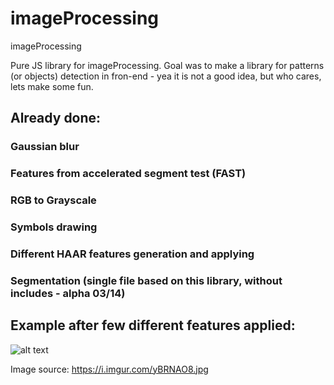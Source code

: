 # imageProcessing
imageProcessing

Pure JS library for imageProcessing. Goal was to make a library for patterns (or objects) detection in fron-end - yea it is not a good idea, but who cares, lets make some fun.


## Already done:
### Gaussian blur
### Features from accelerated segment test (FAST)
### RGB to Grayscale 
### Symbols drawing
### Different HAAR features generation and applying
### Segmentation (single file based on this library, without includes - alpha 03/14)



##     Example after few different features applied:

![alt text](https://i.imgur.com/M32TLzz.png)

Image source: https://i.imgur.com/yBRNAO8.jpg

